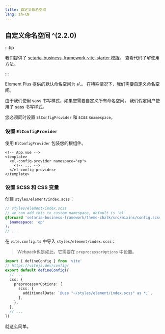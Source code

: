 ```yaml
---
title: 自定义命名空间
lang: zh-CN
---
```


## 自定义命名空间 ^(2.2.0)

:::tip

我们提供了 [setaria-business-framework-vite-starter 模版](https://github.com/setaria-business-framework/setaria-business-framework-vite-starter)。 查看代码了解使用方法。

:::

Element Plus 提供的默认命名空间为 `el`。 在特殊情况下，我们需要自定义命名空间。

由于我们使用 sass 书写样式，如果您需要自定义所有命名空间， 我们假定用户使用了 sass 书写样式。

您必须同时设置 `ElConfigProvider` 和 scss `$namespace`。

### 设置 `ElConfigProvider`

使用 `ElConfigProvider` 包装您的根组件。

```vue
<!-- App.vue -->
<template>
  <el-config-provider namespace="ep">
    <!-- ... -->
  </el-config-provider>
</template>
```

### 设置 SCSS 和 CSS 变量

创建 `styles/element/index.scss`：

```scss
// styles/element/index.scss
// we can add this to custom namespace, default is 'el'
@forward 'setaria-business-framework/theme-chalk/src/mixins/config.scss' with (
  $namespace: 'ep'
);
// ...
```

在 `vite.config.ts` 中导入 `styles/element/index.scss`：

> Webpack也是如此，它需要在 `preprocessorOptions` 中设置。

```ts
import { defineConfig } from 'vite'
// https://vitejs.dev/config/
export default defineConfig({
  // ...
  css: {
    preprocessorOptions: {
      scss: {
        additionalData: `@use "~/styles/element/index.scss" as *;`,
      },
    },
  },
  // ...
})
```

就这么简单。
